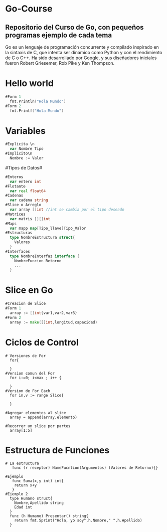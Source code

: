 # Go-Course

## Repositorio del Curso de Go, con pequeños programas ejemplo de cada tema ##

Go es un lenguaje de programación concurrente y compilado inspirado en la sintaxis de C, que intenta ser dinámico como Python y con el rendimiento de C o C++. Ha sido desarrollado por Google, y sus diseñadores iniciales fueron Robert Griesemer, Rob Pike y Ken Thompson.

# Hello world #
```Go
#Form 1
  fmt.Println("Hola Mundo")
#Form 2
  fmt.Printf("Hola Mundo")
```

# Variables #
```Go
#Explicita \n
  var Nombre Tipo
#Implicito\n
  Nombre := Valor
```
#Tipos de Datos#
```Go
#Enteros
  var entero int 
#Flotante
  var real float64
#Cadenas
  var cadena string
#Slice o Arreglo
  var array []int //int se cambia por el tipo deseado
#Matrices
  var matris [][]int
#Maps
  var mapp map[Tipo_llave]Tipo_Valor
#Estructuras
  type NombreEstructura struct{
  	Valores
  }
#Interfaces
  type NombreInterfaz interface {
  	NombreFuncion Retorno
  	...
  }
```
# Slice en Go #
```Go
#Creacion de Slice
#Form 1
  array := []int{var1,var2,var3}
#Form 2
  array := make([]int,longitud,capacidad)
```
# Ciclos de Control #
```
# Versiones de For 
  for{

  }
#Version comun del For
  for i:=0; i<max ; i++ {

  }
#Version de For Each
  for in,v := range Slice{

  }

#Agregar elementos al slice
  array = append(array,elemento)

#Recorrer un slice por partes
  array[1:5]
```
# Estructura de Funciones #

```
# La estructura 
   func (r receptor) NameFucntion(Argumentos) (Valores de Retorno){}
   
#Ejemplo
   func Suma(x,y int) int{
   	return x+y
   }
#Ejemplo 2
  type Humano struct{
  	Nombre,Apellido string
  	Edad int
  }
  func (h Humano) Presentar() string{
  	return fmt.Sprint("Hola, yo soy",h.Nombre," ",h.Apellido)
  }
```
